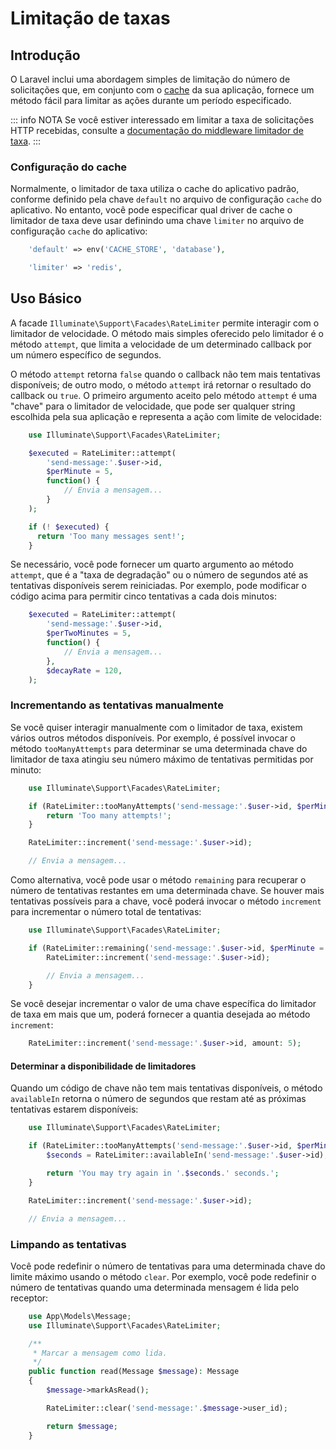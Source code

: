 # Limitação de taxas

<a name="introduction"></a>
## Introdução

O Laravel inclui uma abordagem simples de limitação do número de solicitações que, em conjunto com o [cache](/docs/cache) da sua aplicação, fornece um método fácil para limitar as ações durante um período especificado.

::: info NOTA
Se você estiver interessado em limitar a taxa de solicitações HTTP recebidas, consulte a [documentação do middleware limitador de taxa](/docs/routing#rate-limiting).
:::

<a name="cache-configuration"></a>
### Configuração do cache

Normalmente, o limitador de taxa utiliza o cache do aplicativo padrão, conforme definido pela chave `default` no arquivo de configuração `cache` do aplicativo. No entanto, você pode especificar qual driver de cache o limitador de taxa deve usar definindo uma chave `limiter` no arquivo de configuração `cache` do aplicativo:

```php
    'default' => env('CACHE_STORE', 'database'),

    'limiter' => 'redis',
```

<a name="basic-usage"></a>
## Uso Básico

A facade `Illuminate\Support\Facades\RateLimiter` permite interagir com o limitador de velocidade. O método mais simples oferecido pelo limitador é o método `attempt`, que limita a velocidade de um determinado callback por um número específico de segundos.

O método `attempt` retorna `false` quando o callback não tem mais tentativas disponíveis; de outro modo, o método `attempt` irá retornar o resultado do callback ou `true`. O primeiro argumento aceito pelo método `attempt` é uma "chave" para o limitador de velocidade, que pode ser qualquer string escolhida pela sua aplicação e representa a ação com limite de velocidade:

```php
    use Illuminate\Support\Facades\RateLimiter;

    $executed = RateLimiter::attempt(
        'send-message:'.$user->id,
        $perMinute = 5,
        function() {
            // Envia a mensagem...
        }
    );

    if (! $executed) {
      return 'Too many messages sent!';
    }
```

Se necessário, você pode fornecer um quarto argumento ao método `attempt`, que é a "taxa de degradação" ou o número de segundos até as tentativas disponíveis serem reiniciadas. Por exemplo, pode modificar o código acima para permitir cinco tentativas a cada dois minutos:

```php
    $executed = RateLimiter::attempt(
        'send-message:'.$user->id,
        $perTwoMinutes = 5,
        function() {
            // Envia a mensagem...
        },
        $decayRate = 120,
    );
```

<a name="manually-incrementing-attempts"></a>
### Incrementando as tentativas manualmente

Se você quiser interagir manualmente com o limitador de taxa, existem vários outros métodos disponíveis. Por exemplo, é possível invocar o método `tooManyAttempts` para determinar se uma determinada chave do limitador de taxa atingiu seu número máximo de tentativas permitidas por minuto:

```php
    use Illuminate\Support\Facades\RateLimiter;

    if (RateLimiter::tooManyAttempts('send-message:'.$user->id, $perMinute = 5)) {
        return 'Too many attempts!';
    }

    RateLimiter::increment('send-message:'.$user->id);

    // Envia a mensagem...
```

Como alternativa, você pode usar o método `remaining` para recuperar o número de tentativas restantes em uma determinada chave. Se houver mais tentativas possíveis para a chave, você poderá invocar o método `increment` para incrementar o número total de tentativas:

```php
    use Illuminate\Support\Facades\RateLimiter;

    if (RateLimiter::remaining('send-message:'.$user->id, $perMinute = 5)) {
        RateLimiter::increment('send-message:'.$user->id);

        // Envia a mensagem...
    }
```

Se você desejar incrementar o valor de uma chave específica do limitador de taxa em mais que um, poderá fornecer a quantia desejada ao método `increment`:

```php
    RateLimiter::increment('send-message:'.$user->id, amount: 5);
```

<a name="determining-limiter-availability"></a>
#### Determinar a disponibilidade de limitadores

Quando um código de chave não tem mais tentativas disponíveis, o método `availableIn` retorna o número de segundos que restam até as próximas tentativas estarem disponíveis:

```php
    use Illuminate\Support\Facades\RateLimiter;

    if (RateLimiter::tooManyAttempts('send-message:'.$user->id, $perMinute = 5)) {
        $seconds = RateLimiter::availableIn('send-message:'.$user->id);

        return 'You may try again in '.$seconds.' seconds.';
    }

    RateLimiter::increment('send-message:'.$user->id);

    // Envia a mensagem...
```

<a name="clearing-attempts"></a>
### Limpando as tentativas

Você pode redefinir o número de tentativas para uma determinada chave do limite máximo usando o método `clear`. Por exemplo, você pode redefinir o número de tentativas quando uma determinada mensagem é lida pelo receptor:

```php
    use App\Models\Message;
    use Illuminate\Support\Facades\RateLimiter;

    /**
     * Marcar a mensagem como lida.
     */
    public function read(Message $message): Message
    {
        $message->markAsRead();

        RateLimiter::clear('send-message:'.$message->user_id);

        return $message;
    }
```
